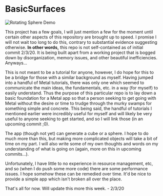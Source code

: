# BasicSurfaces

![Rotating Sphere Demo](/rotating-sphere-demo.gif)

This project has a few goals, I will just mention a few for the moment until certain other aspects of this repository are brought up to speed. I promise I will not wait too long to do this, contrary to substantial evidence suggesting otherwise. **In other words,** this repo is not self-contained as of initial commit 2/3/20. It is being built apart from a working project that is bogged down by disorganization, memory issues, and other beautiful inefficiencies. Anyways...

This is not meant to be a tutorial for anyone, however, I do hope for this to be a bridge for those with a similar background as myself. Having jumped into a handful of Metal tutorials, there was only one which seemed to communicate the main ideas, the fundamentals, etc. in a way (for myself) to easily understand. Thus the purpose of this particular repo is to lay down a basic foundation for a Metal app so that a person seeking to get going with Metal without the desire or time to trudge through the murky swamps for something simple and concrete. This being said, the handful of tutorials I mentioned earlier were incredibly useful for myself and will likely be very useful to anyone seeking to get started, and so I will link those (in an upcoming commit ;0).

The app (though not yet) can generate a cube or a sphere. I hope to do much more than this, but making more complicated objects will take a bit of time on my part. I will also write some of my own thoughts and words on my understanding of what is going on (again, more on this in upcoming commits...). 

Unfortunately, I have little to no experience in resource management, etc, and so (when I do push some more code) there are some performance issues. I hope somehow these can be remedied over time. It'd be nice to provide a simple app which isn't broken all over the place. 

That's all for now. Will update this more this week. - 2/3/20
